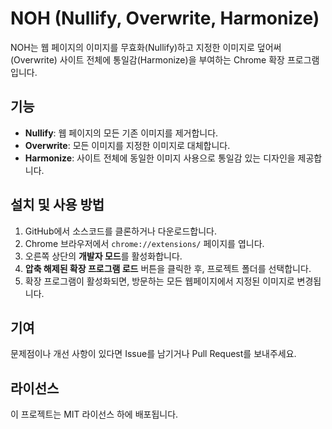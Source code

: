 # NOH (Nullify, Overwrite, Harmonize)

NOH는 웹 페이지의 이미지를 무효화(Nullify)하고 지정한 이미지로 덮어써(Overwrite) 사이트 전체에 통일감(Harmonize)을 부여하는 Chrome 확장 프로그램입니다.

## 기능
- **Nullify**: 웹 페이지의 모든 기존 이미지를 제거합니다.
- **Overwrite**: 모든 이미지를 지정한 이미지로 대체합니다.
- **Harmonize**: 사이트 전체에 동일한 이미지 사용으로 통일감 있는 디자인을 제공합니다.

## 설치 및 사용 방법
1. GitHub에서 소스코드를 클론하거나 다운로드합니다.
2. Chrome 브라우저에서 `chrome://extensions/` 페이지를 엽니다.
3. 오른쪽 상단의 **개발자 모드**를 활성화합니다.
4. **압축 해제된 확장 프로그램 로드** 버튼을 클릭한 후, 프로젝트 폴더를 선택합니다.
5. 확장 프로그램이 활성화되면, 방문하는 모든 웹페이지에서 지정된 이미지로 변경됩니다.

## 기여
문제점이나 개선 사항이 있다면 Issue를 남기거나 Pull Request를 보내주세요.

## 라이선스
이 프로젝트는 MIT 라이선스 하에 배포됩니다.
